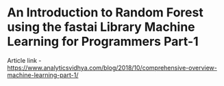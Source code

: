 # An Introduction to Random Forest using the fastai Library Machine Learning for Programmers Part-1

Article link - https://www.analyticsvidhya.com/blog/2018/10/comprehensive-overview-machine-learning-part-1/

